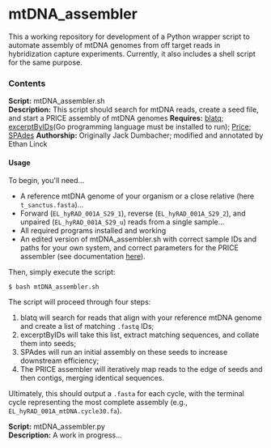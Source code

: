 # mtDNA_assembler

This a working repository for development of a Python wrapper script to automate assembly of mtDNA genomes from off target reads in hybridization capture experiments. Currently, it also includes a shell script for the same purpose.

### Contents

**Script:** mtDNA_assembler.sh  
**Description:**  This script should search for mtDNA reads, create a seed file, and start a PRICE assembly of mtDNA genomes
**Requires:** [blatq](https://github.com/calacademy-research/BLATq); [excerptByIDs](https://github.com/calacademy-research/excerptByIDs)(Go programming language must be installed to run); [Price](http://derisilab.ucsf.edu/software/price/); [SPAdes](http://bioinf.spbau.ru/spades)
**Authorship:** Originally Jack Dumbacher; modified and annotated by Ethan Linck  

#### Usage
To begin, you'll need...  
* A reference mtDNA genome of your organism or a close relative (here `t_sanctus.fasta`)...
* Forward (`EL_hyRAD_001A_S29_1`), reverse (`EL_hyRAD_001A_S29_2`), and unpaired (`EL_hyRAD_001A_S29_u`) reads from a single sample...
* All required programs installed and working
* An edited version of mtDNA_assembler.sh with correct sample IDs and paths for your own system, and correct parameters for the PRICE assembler (see documentation [here](http://derisilab.ucsf.edu/software/price/)). 
  
Then, simply execute the script:  
   
```{sh}
$ bash mtDNA_assembler.sh
```
  
The script will proceed through four steps:
  
1. blatq will search for reads that align with your reference mtDNA genome and create a list of matching `.fastq` IDs;
2. excerptByIDs will take this list, extract matching sequences, and collate them into seeds;
3. SPAdes will run an initial assembly on these seeds to increase downstream efficiency;
4. The PRICE assembler will iteratively map reads to the edge of seeds and then contigs, merging identical sequences.
  
Ultimately, this should output a `.fasta` for each cycle, with the terminal cycle representing the most complete assembly (e.g., `EL_hyRAD_001A_mtDNA.cycle30.fa`).  
  
**Script:** mtDNA_assembler.py   
**Description:** A work in progress...